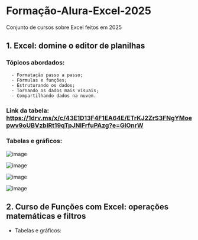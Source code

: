 # Formação-Alura-Excel-2025
Conjunto de cursos sobre Excel feitos em 2025
## 1.  Excel: domine o editor de planilhas
   ### Tópicos abordados:
      - Formatação passo a passo;
      - Fórmulas e funções;
      - Estruturando os dados;
      - Tornando os dados mais visuais;
      - Compartilhando dados na nuvem.
   ### Link da tabela: https://1drv.ms/x/c/43E1D13F4F1EA64E/ETrKJ2ZrS3FNgYMoepwv9oUBVzblRt19qTpJNlFrfuPAzg?e=GlOnrW
   ### Tabelas e gráficos:
     
![image](https://github.com/user-attachments/assets/6ffa4a49-74f2-4219-803e-087ad5d2a280)

![image](https://github.com/user-attachments/assets/4ee10c5c-ee82-47da-8fc1-0cd68142104e)

![image](https://github.com/user-attachments/assets/cdc3fc32-ceff-4e52-9efd-91d2f882563d)

![image](https://github.com/user-attachments/assets/172f5cef-b6b1-4862-bb58-a267b66eb7ce)

## 2. Curso de Funções com Excel: operações matemáticas e filtros
   - Tabelas e gráficos: 


